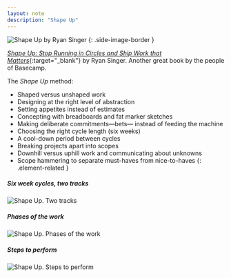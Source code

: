 ```yaml
---
layout: note
description: "Shape Up"
---
```


![Shape Up by Ryan Singer][1]
{: .side-image-border }

[*Shape Up: Stop Running in Circles and Ship Work that Matters*][2]{:target="_blank"}
by Ryan Singer. Another great book by the people of Basecamp.

The *Shape Up* method:
- Shaped versus unshaped work
- Designing at the right level of abstraction
- Setting appetites instead of estimates
- Concepting with breadboards and fat marker sketches
- Making deliberate commitments—bets— instead of feeding the machine
- Choosing the right cycle length (six weeks)
- A cool-down period between cycles
- Breaking projects apart into scopes
- Downhill versus uphill work and communicating about unknowns
- Scope hammering to separate must-haves from nice-to-haves
{: .element-related }

##### Six week cycles, two tracks
![Shape Up. Two tracks][3]

##### Phases of the work
![Shape Up. Phases of the work][4]

##### Steps to perform
![Shape Up. Steps to perform][5]


[1]: /assets/images/notes/12/shape-up.jpg
[2]: https://basecamp.com/shapeup
[3]: /assets/images/notes/12/two-tracks.png
[4]: /assets/images/notes/12/phases-of-work.png
[5]: /assets/images/notes/12/steps-to-perform.jpg
